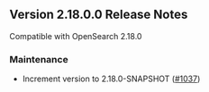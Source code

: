 ## Version 2.18.0.0 Release Notes

Compatible with OpenSearch 2.18.0

### Maintenance
* Increment version to 2.18.0-SNAPSHOT ([#1037](https://github.com/opensearch-project/reporting/pull/1037))
